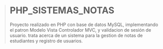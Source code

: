 > # PHP_SISTEMAS_NOTAS
> Proyecto realizado en PHP con base de datos MySQL, implementando el patron Modelo Vista Controlador MVC, y validacion de sesión de usuario.
trata acerca de un sistema para la gestion de notas de estudiantes y registro de usuarios.
